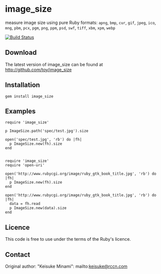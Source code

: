 # image_size

measure image size using pure Ruby
formats: `apng`, `bmp`, `cur`, `gif`, `jpeg`, `ico`, `mng`, `pbm`, `pcx`, `pgm`, `png`, `ppm`, `psd`, `swf`, `tiff`, `xbm`, `xpm`, `webp`

[![Build Status](https://travis-ci.org/toy/image_size.png?branch=master)](https://travis-ci.org/toy/image_size)

## Download

The latest version of image\_size can be found at http://github.com/toy/image_size

## Installation

    gem install image_size

## Examples

    require 'image_size'

    p ImageSize.path('spec/test.jpg').size

    open('spec/test.jpg', 'rb') do |fh|
      p ImageSize.new(fh).size
    end


    require 'image_size'
    require 'open-uri'

    open('http://www.rubycgi.org/image/ruby_gtk_book_title.jpg', 'rb') do |fh|
      p ImageSize.new(fh).size
    end

    open('http://www.rubycgi.org/image/ruby_gtk_book_title.jpg', 'rb') do |fh|
      data = fh.read
      p ImageSize.new(data).size
    end

## Licence

This code is free to use under the terms of the Ruby's licence.

## Contact

Original author: "Keisuke Minami": mailto:keisuke@rccn.com
